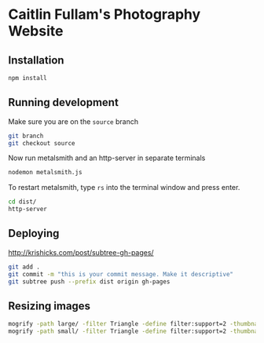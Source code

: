 # Caitlin Fullam's Photography Website

## Installation

```bash
npm install
```

## Running development

Make sure you are on the `source` branch

```bash
git branch
git checkout source
```

Now run metalsmith and an http-server in separate terminals
```bash
nodemon metalsmith.js
```
To restart metalsmith, type `rs` into the terminal window and press enter.

```bash
cd dist/
http-server
```

## Deploying
http://krishicks.com/post/subtree-gh-pages/

```bash
git add .
git commit -m "this is your commit message. Make it descriptive"
git subtree push --prefix dist origin gh-pages
```

## Resizing images

```bash
mogrify -path large/ -filter Triangle -define filter:support=2 -thumbnail 1800 -unsharp 0.25x0.25+8+0.065 -dither None -posterize 136 -quality 82 -define jpeg:fancy-upsampling=off -define png:compression-filter=5 -define png:compression-level=9 -define png:compression-strategy=1 -define png:exclude-chunk=all -interlace none -colorspace sRGB -strip original/*
mogrify -path small/ -filter Triangle -define filter:support=2 -thumbnail 550 -unsharp 0.25x0.25+8+0.065 -dither None -posterize 136 -quality 82 -define jpeg:fancy-upsampling=off -define png:compression-filter=5 -define png:compression-level=9 -define png:compression-strategy=1 -define png:exclude-chunk=all -interlace none -colorspace sRGB -strip original/*
```
